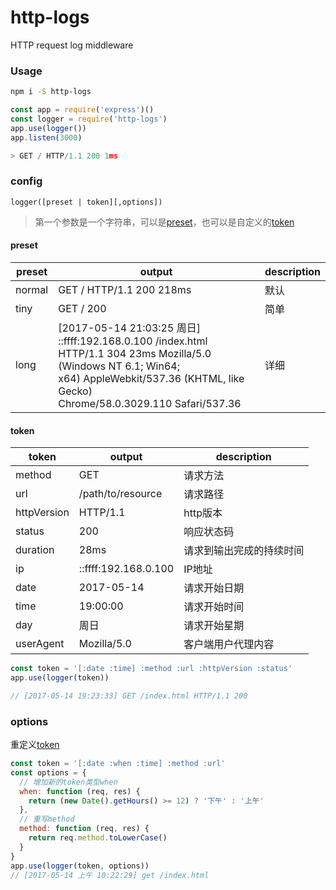 # http-logs

HTTP request log middleware

### Usage

```bash
npm i -S http-logs
```

```javascript
const app = require('express')()
const logger = require('http-logs')
app.use(logger())
app.listen(3000)

> GET / HTTP/1.1 200 1ms
```

### config

`logger([preset | token][,options])`

> 第一个参数是一个字符串，可以是[preset](#preset)，也可以是自定义的[token](#token)

#### preset

| preset | output | description |
| --- | --- | --- |
| normal | GET / HTTP/1.1 200 218ms | 默认 |
| tiny | GET / 200 | 简单 |
| long | [2017-05-14 21:03:25 周日] ::ffff:192.168.0.100 /index.html<br/>HTTP/1.1 304 23ms Mozilla/5.0 (Windows NT 6.1; Win64;<br/>x64) AppleWebkit/537.36 (KHTML, like Gecko)<br/> Chrome/58.0.3029.110 Safari/537.36 | 详细 |

#### token

| token | output | description |
| --- | --- | --- |
| method | GET | 请求方法 |
| url | /path/to/resource | 请求路径 |
| httpVersion | HTTP/1.1 | http版本 |
| status | 200 | 响应状态码 |
| duration | 28ms | 请求到输出完成的持续时间 |
| ip | ::ffff:192.168.0.100 | IP地址 |
| date | 2017-05-14 | 请求开始日期 |
| time | 19:00:00 | 请求开始时间 |
| day | 周日 | 请求开始星期 |
| userAgent | Mozilla/5.0 | 客户端用户代理内容 | 

```javascript
const token = '[:date :time] :method :url :httpVersion :status'
app.use(logger(token))

// [2017-05-14 19:23:33] GET /index.html HTTP/1.1 200
```

### options

重定义[token](#token)

```javascript
const token = '[:date :when :time] :method :url'
const options = {
  // 增加新的token类型when
  when: function (req, res) {
    return (new Date().getHours() >= 12) ? '下午' : '上午'
  },
  // 重写method
  method: function (req, res) {
    return req.method.toLowerCase()
  }
}
app.use(logger(token, options))
// [2017-05-14 上午 10:22:29] get /index.html
```